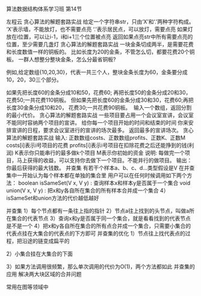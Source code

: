算法数据结构体系学习班
第14节

左程云
贪心算法的解题套路实战
给定一个字符串str，只由‘X’和‘.’两种字符构成。
‘X’表示墙，不能放灯，也不需要点亮
‘.’表示居民点，可以放灯，需要点亮
如果灯放在i位置，可以让i-1，i和i+1三个位置被点亮
返回如果点亮str中所有需要点亮的位置，至少需要几盏灯
贪心算法的解题套路实战
一块金条切成两半，是需要花费和长度数值一样的铜板的。
比如长度为20的金条，不管怎么切，都要花费20个铜板。 一群人想整分整块金条，怎么分最省铜板? 

例如,给定数组{10,20,30}，代表一共三个人，整块金条长度为60，金条要分成10，20，30三个部分。

如果先把长度60的金条分成10和50，花费60; 再把长度50的金条分成20和30，花费50;一共花费110铜板。
但如果先把长度60的金条分成30和30，花费60;再把长度30金条分成10和20， 花费30;一共花费90铜板。
 输入一个数组，返回分割的最小代价。 
贪心算法的解题套路实战
一些项目要占用一个会议室宣讲，会议室不能同时容纳两个项目的宣讲。
给你每一个项目开始的时间和结束的时间
你来安排宣讲的日程，要求会议室进行的宣讲的场次最多。
返回最多的宣讲场次。 
贪心算法的解题套路实战
输入: 正数数组costs、正数数组profits、正数K、正数M
 costs[i]表示i号项目的花费
profits[i]表示i号项目在扣除花费之后还能挣到的钱(利润)
K表示你只能串行的最多做k个项目
M表示你初始的资金
说明: 每做完一个项目，马上获得的收益，可以支持你去做下一个项目。不能并行的做项目。
输出：你最后获得的最大钱数。 
并查集
有若干个样本a、b、c、d…类型假设是V
在并查集中一开始认为每个样本都在单独的集合里
用户可以在任何时候调用如下两个方法：
       boolean isSameSet(V x, V y) : 查询样本x和样本y是否属于一个集合
       void union(V x, V y) : 把x和y各自所在集合的所有样本合并成一个集合
4） isSameSet和union方法的代价越低越好

并查集
1）每个节点都有一条往上指的指针
2）节点a往上找到的头节点，叫做a所在集合的代表节点
3）查询x和y是否属于同一个集合，就是看看找到的代表节点是不是一个
4）把x和y各自所在集合的所有点合并成一个集合，只需要小集合的代表点挂在大集合的代表点的下方即可
并查集的优化
1）节点往上找代表点的过程，把沿途的链变成扁平的

2）小集合挂在大集合的下面

3）如果方法调用很频繁，那么单次调用的代价为O(1)，两个方法都如此
并查集的应用
解决两大块区域的合并问题

常用在图等领域中
